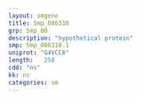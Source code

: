 ```yaml
---
layout: smgene
title: Smp_086310
grp: Smp_08
description: "hypothetical protein"
smp: Smp_086310.1
uniprot: "G4VCC8"
length:   258
cdd: "ns"
kk: ns
categories: sm
---
```

